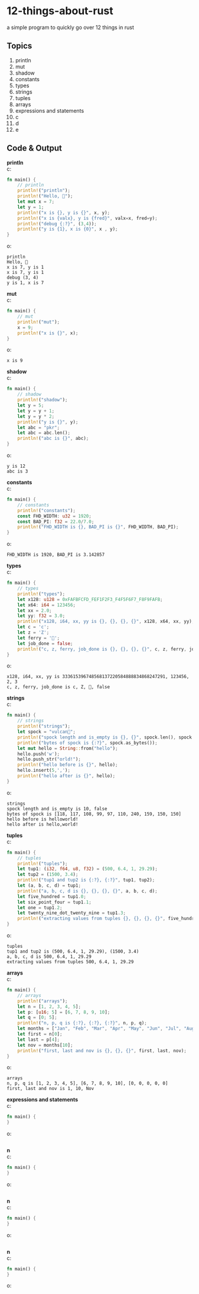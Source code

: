 # 12-things-about-rust
a simple program to quickly go over 12 things in rust

## Topics
1. println
2. mut
3. shadow
4. constants
5. types
6. strings
7. tuples
8. arrays
9. expressions and statements
10. c
11. d
12. e


## Code & Output
**println**\
c:
```rust
fn main() {
    // println
    println!("println");   
    println!("Hello, 🦀");
    let mut x = 7;
    let y = 1;
    println!("x is {}, y is {}", x, y);
    println!("x is {valx}, y is {fred}", valx=x, fred=y);
    println!("debug {:?}", (3,4));
    println!("y is {1}, x is {0}", x , y);
}
```
o:
```
println
Hello, 🦀
x is 7, y is 1
x is 7, y is 1
debug (3, 4)
y is 1, x is 7
```

**mut**\
c:
```rust
fn main() {
    // mut
    println!("mut");
    x = 9;
    println!("x is {}", x);
}
```
o:
```
x is 9
```

**shadow**\
c:
```rust
fn main() {
    // shadow
    println!("shadow");
    let y = 5;
    let y = y + 1;
    let y = y * 2;
    println!("y is {}", y);
    let abc = "pkr";
    let abc = abc.len();
    println!("abc is {}", abc);
}
```
o:
```
y is 12
abc is 3
```

**constants**\
c:
```rust
fn main() {
    // constants
    println!("constants");
    const FHD_WIDTH: u32 = 1920;
    const BAD_PI: f32 = 22.0/7.0;
    println!("FHD_WIDTH is {}, BAD_PI is {}", FHD_WIDTH, BAD_PI);
}
```
o:
```
FHD_WIDTH is 1920, BAD_PI is 3.142857
```

**types**\
c:
```rust
fn main() {
    // types
    println!("types");
    let x128: u128 = 0xFAFBFCFD_FEF1F2F3_F4F5F6F7_F8F9FAFB;
    let x64: i64 = 123456;
    let xx = 2.0;
    let yy: f32 = 3.0;
    println!("x128, i64, xx, yy is {}, {}, {}, {}", x128, x64, xx, yy);
    let c = 'c';
    let z = 'Z';
    let ferry = '🦀';
    let job_done = false;
    println!("c, z, ferry, job_done is {}, {}, {}, {}", c, z, ferry, job_done);
}
```
o:
```
x128, i64, xx, yy is 333615396748568137220584888834868247291, 123456, 2, 3
c, z, ferry, job_done is c, Z, 🦀, false
```

**strings**\
c:
```rust
fn main() {
    // strings
    println!("strings");
    let spock = "vulcan🖖";
    println!("spock length and is_empty is {}, {}", spock.len(), spock.is_empty());
    println!("bytes of spock is {:?}", spock.as_bytes());
    let mut hello = String::from("hello");
    hello.push('w');
    hello.push_str("orld!");
    println!("hello before is {}", hello);
    hello.insert(5,',');
    println!("hello after is {}", hello);
}
```
o:
```
strings
spock length and is_empty is 10, false
bytes of spock is [118, 117, 108, 99, 97, 110, 240, 159, 150, 150]
hello before is helloworld!
hello after is hello,world!
```

**tuples**\
c:
```rust
fn main() {
    // tuples
    println!("tuples");
    let tup1: (i32, f64, u8, f32) = (500, 6.4, 1, 29.29);
    let tup2 = (1500, 3.4);
    println!("tup1 and tup2 is {:?}, {:?}", tup1, tup2);
    let (a, b, c, d) = tup1;
    println!("a, b, c, d is {}, {}, {}, {}", a, b, c, d);
    let five_hundred = tup1.0;
    let six_point_four = tup1.1;
    let one = tup1.2;
    let twenty_nine_dot_twenty_nine = tup1.3;
    println!("extracting values from tuples {}, {}, {}, {}", five_hundred, six_point_four, one, twenty_nine_dot_twenty_nine);
}
```
o:
```
tuples
tup1 and tup2 is (500, 6.4, 1, 29.29), (1500, 3.4)
a, b, c, d is 500, 6.4, 1, 29.29
extracting values from tuples 500, 6.4, 1, 29.29
```

**arrays**\
c:
```rust
fn main() {
    // arrays
    println!("arrays");
    let n = [1, 2, 3, 4, 5];
    let p: [u16; 5] = [6, 7, 8, 9, 10];
    let q = [0; 5];
    println!("n, p, q is {:?}, {:?}, {:?}", n, p, q);
    let months = ["Jan", "Feb", "Mar", "Apr", "May", "Jun", "Jul", "Aug", "Sep", "Oct", "Nov", "Dec"];
    let first = n[0];
    let last = p[4];
    let nov = months[10];
    println!("first, last and nov is {}, {}, {}", first, last, nov);
}
```
o:
```
arrays
n, p, q is [1, 2, 3, 4, 5], [6, 7, 8, 9, 10], [0, 0, 0, 0, 0]
first, last and nov is 1, 10, Nov
```

**expressions and statements**\
c:
```rust
fn main() {
}
```
o:
```
```

**n**\
c:
```rust
fn main() {
}
```
o:
```
```

**n**\
c:
```rust
fn main() {
}
```
o:
```
```

**n**\
c:
```rust
fn main() {
}
```
o:
```
```
